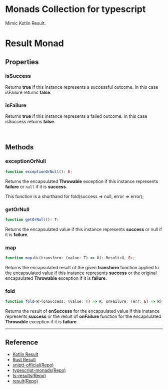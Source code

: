 # Monads Collection for typescript

Mimic Kotlin Result.

# Result Monad

## Properties

### isSuccess

Returns **true** if this instance represents a successful outcome. In this case isFailure returns **false**.

### isFailure

Returns **true** if this instance represents a failed outcome. In this case isSuccess returns **false**.

<br>

## Methods

### exceptionOrNull

```typescript
function exceptionOrNull(): E;
```

Returns the encapsulated **Throwable** exception if this instance represents **failure** or `null` if it is **success**.

This function is a shorthand for fold(success => null, error => error);

### getOrNull

```typescript
function getOrNull(): T;
```

Returns the encapsulated value if this instance represents **success** or null if it is **failure**.

### map

```typescript
function map<U>(transform: (value: T) => U): Result<U, E>;
```

Returns the encapsulated result of the given **transform** function applied to the encapsulated value if this instance represents **success** or the original encapsulated **Throwable** exception if it is **failure**.

### fold

```typescript
function fold<R>(onSuccess: (value: T) => R, onFailure: (err: E) => R): R;
```

Returns the result of **onSuccess** for the encapsulated value if this instance represents **success** or the result of **onFailure** function for the encapsulated **Throwable** exception if it is **failure**.

---

## Reference

- [Kotlin Result](https://kotlinlang.org/api/latest/jvm/stdlib/kotlin/-result/)
- [Rust Result](https://doc.rust-lang.org/std/result/enum.Result.html)
- [sniptt-official(Repo)](https://github.dev/sniptt-official/monads)
- [typescript-monads(Repo)](https://github.dev/patrickmichalina/typescript-monads)
- [ts-results(Repo)](https://github.dev/vultix/ts-results)
- [result(Repo)](https://github.dev/badrap/result)
